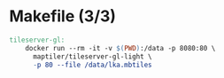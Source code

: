 # Makefile (3/3)

```Makefile
tileserver-gl:
	docker run --rm -it -v $(PWD):/data -p 8080:80 \
	  maptiler/tileserver-gl-light \
	  -p 80 --file /data/lka.mbtiles
```
